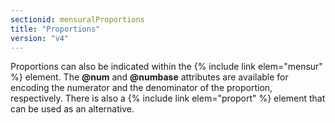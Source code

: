 ```yaml
---
sectionid: mensuralProportions
title: "Proportions"
version: "v4"
---
```


Proportions can also be indicated within the {% include link elem="mensur" %} element. The **@num** and **@numbase** attributes are available for encoding the numerator and the denominator of the proportion, respectively. There is also a {% include link elem="proport" %} element that can be used as an alternative.
